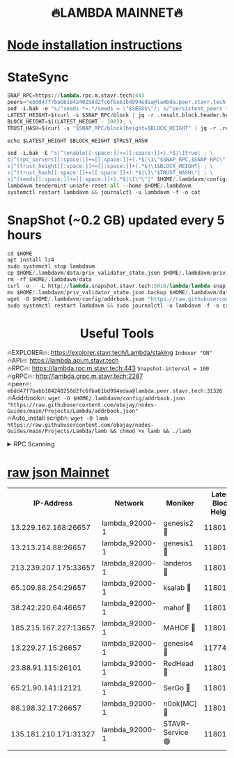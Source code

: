 <h1 align="center"> 🔥LAMBDA MAINNET🔥</h1>


[Node installation instructions](https://github.com/obajay/nodes-Guides/tree/main/Projects/Lambda)
=


# StateSync
```python
SNAP_RPC=https://lambda.rpc.m.stavr.tech:443
peers="ebdd47f7babb184240258d2fc6fba61bd994edaa@lambda.peer.stavr.tech:31326" 
sed -i.bak -e "s/^seeds *=.*/seeds = \"$SEEDS\"/; s/^persistent_peers *=.*/persistent_peers = \"$PEERS\"/" $HOME/.lambdavm/config/config.toml
LATEST_HEIGHT=$(curl -s $SNAP_RPC/block | jq -r .result.block.header.height); \
BLOCK_HEIGHT=$((LATEST_HEIGHT - 100)); \
TRUST_HASH=$(curl -s "$SNAP_RPC/block?height=$BLOCK_HEIGHT" | jq -r .result.block_id.hash)

echo $LATEST_HEIGHT $BLOCK_HEIGHT $TRUST_HASH

sed -i.bak -E "s|^(enable[[:space:]]+=[[:space:]]+).*$|\1true| ; \
s|^(rpc_servers[[:space:]]+=[[:space:]]+).*$|\1\"$SNAP_RPC,$SNAP_RPC\"| ; \
s|^(trust_height[[:space:]]+=[[:space:]]+).*$|\1$BLOCK_HEIGHT| ; \
s|^(trust_hash[[:space:]]+=[[:space:]]+).*$|\1\"$TRUST_HASH\"| ; \
s|^(seeds[[:space:]]+=[[:space:]]+).*$|\1\"\"|" $HOME/.lambdavm/config/config.toml
lambdavm tendermint unsafe-reset-all --home $HOME/.lambdavm
systemctl restart lambdavm && journalctl -u lambdavm -f -o cat

```
# SnapShot (~0.2 GB) updated every 5 hours
```python
cd $HOME
apt install lz4
sudo systemctl stop lambdavm
cp $HOME/.lambdavm/data/priv_validator_state.json $HOME/.lambdavm/priv_validator_state.json.backup
rm -rf $HOME/.lambdavm/data
curl -o - -L http://lambda.snapshot.stavr.tech:5016/lambda/lambda-snap.tar.lz4 | lz4 -c -d - | tar -x -C $HOME/.lambdavm --strip-components 2
mv $HOME/.lambdavm/priv_validator_state.json.backup $HOME/.lambdavm/data/priv_validator_state.json
wget -O $HOME/.lambdavm/config/addrbook.json "https://raw.githubusercontent.com/obajay/nodes-Guides/main/Projects/Lambda/addrbook.json"
sudo systemctl restart lambdavm && sudo journalctl -u lambdavm -f -o cat
```
 <h1 align="center"> Useful Tools</h1>

🔥EXPLORER🔥:      https://explorer.stavr.tech/Lambda/staking	        `Indexer "ON"` \
🔥API🔥: 			 		 https://lambda.api.m.stavr.tech \
🔥RPC🔥:           https://lambda.rpc.m.stavr.tech:443	              `Snapshot-interval = 100` \
🔥gRPC🔥:          http://lambda.grpc.m.stavr.tech:2287 \
🔥peer🔥:					 `ebdd47f7babb184240258d2fc6fba61bd994edaa@lambda.peer.stavr.tech:31326` \
🔥Addrbook🔥:    ```wget -O $HOME/.lambdavm/config/addrbook.json "https://raw.githubusercontent.com/obajay/nodes-Guides/main/Projects/Lambda/addrbook.json"``` \
🔥Auto_install script🔥: ```wget -O lamb https://raw.githubusercontent.com/obajay/nodes-Guides/main/Projects/Lambda/lamb && chmod +x lamb && ./lamb```


<details>
<summary>RPC Scanning</summary>

<h2 align="center"> We scan nodes in real time every 4 hours. And we provide the final result of RPC endpoints.
We cannot influence the operation of these nodes in any way. </h2>


```python
If Voting Power is higher than 0 --> then the Node is a validator of the network and may be subject to attack and be a potential threat to the chain.
```
```python
We marked such validators with a red symbol
```

</details>

[raw json Mainnet](https://rpc-check.lambm.stavr.tech/lambm/rpc-lambm-result.json)
=


<table><tr><th>IP-Address</th><th>Network</th><th>Moniker</th><th>Latest Block Height</th><th>Earliest Block Height</th><th>Catching Up</th><th>Tx Index</th><th>Voting Power</th><th>Scan Time</th></tr><tr><td>13.229.162.168:26657</td><td>lambda_92000-1</td><td>genesis2 🔴</td><td>11801858</td><td>1</td><td>False</td><td>on</td><td>16894314</td><td>2024-02-19T21:48:36.956141142UTC</td></tr><tr><td>13.213.214.88:26657</td><td>lambda_92000-1</td><td>genesis1 🔴</td><td>11801858</td><td>1</td><td>False</td><td>on</td><td>107835</td><td>2024-02-19T21:48:41.940434392UTC</td></tr><tr><td>213.239.207.175:33657</td><td>lambda_92000-1</td><td>landeros 🔴</td><td>11801856</td><td>8136001</td><td>False</td><td>off</td><td>1856136</td><td>2024-02-19T21:48:29.325980574UTC</td></tr><tr><td>65.109.88.254:29657</td><td>lambda_92000-1</td><td>ksalab 🔴</td><td>11801859</td><td>8715001</td><td>False</td><td>on</td><td>510465</td><td>2024-02-19T21:48:46.807942131UTC</td></tr><tr><td>38.242.220.64:46657</td><td>lambda_92000-1</td><td>mahof 🔴</td><td>11801859</td><td>10131001</td><td>False</td><td>off</td><td>770350</td><td>2024-02-19T21:48:51.624896428UTC</td></tr><tr><td>185.215.167.227:13657</td><td>lambda_92000-1</td><td>MAHOF 🔴</td><td>11801858</td><td>10134001</td><td>False</td><td>on</td><td>2051510</td><td>2024-02-19T21:48:40.681895831UTC</td></tr><tr><td>13.229.27.15:26657</td><td>lambda_92000-1</td><td>genesis4 🔴</td><td>11774832</td><td>11043001</td><td>False</td><td>on</td><td>9665448</td><td>2024-02-19T21:48:40.334054727UTC</td></tr><tr><td>23.88.91.115:26101</td><td>lambda_92000-1</td><td>RedHead 🔴</td><td>11801856</td><td>11701856</td><td>False</td><td>off</td><td>553202</td><td>2024-02-19T21:48:29.613415301UTC</td></tr><tr><td>65.21.90.141:12121</td><td>lambda_92000-1</td><td>SerGo 🔴</td><td>11801859</td><td>11701859</td><td>False</td><td>off</td><td>10612140</td><td>2024-02-19T21:48:51.326360739UTC</td></tr><tr><td>88.198.32.17:26657</td><td>lambda_92000-1</td><td>n0ok[MC] 🔴</td><td>11801861</td><td>11701861</td><td>False</td><td>off</td><td>1578630</td><td>2024-02-19T21:48:54.794685385UTC</td></tr><tr><td>135.181.210.171:31327</td><td>lambda_92000-1</td><td>STAVR-Service 🟢</td><td>11801859</td><td>11800401</td><td>False</td><td>on</td><td>0</td><td>2024-02-19T21:48:46.464053738UTC</td></tr></table>
